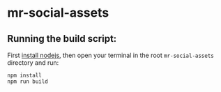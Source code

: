 # mr-social-assets

## Running the build script:

First [install nodejs](https://nodejs.org/en/), then open your terminal in the root `mr-social-assets` directory and run:

```
npm install
npm run build
```